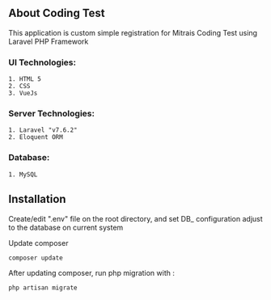 
## About Coding Test

This application is custom simple registration for Mitrais Coding Test using Laravel PHP Framework

### UI Technologies:

    1. HTML 5
    2. CSS
    3. VueJs

### Server Technologies:

    1. Laravel "v7.6.2"
    2. Eloquent ORM

### Database:

    1. MySQL

## Installation

Create/edit ".env" file on the root directory, and set DB_ configuration adjust to the database on current system
    
Update composer
    
    composer update

After updating composer, run php migration with :

    php artisan migrate

